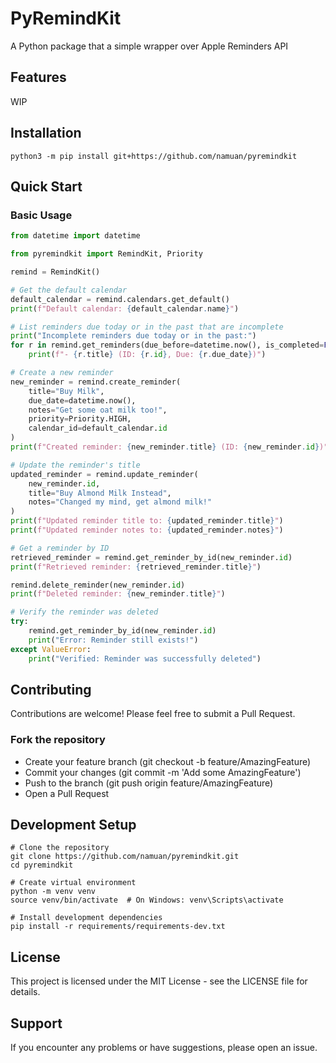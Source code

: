 # PyRemindKit

A Python package that a simple wrapper over Apple Reminders API

## Features

WIP

## Installation

```shell
python3 -m pip install git+https://github.com/namuan/pyremindkit
```

## Quick Start

### Basic Usage

```python
from datetime import datetime

from pyremindkit import RemindKit, Priority

remind = RemindKit()

# Get the default calendar
default_calendar = remind.calendars.get_default()
print(f"Default calendar: {default_calendar.name}")

# List reminders due today or in the past that are incomplete
print("Incomplete reminders due today or in the past:")
for r in remind.get_reminders(due_before=datetime.now(), is_completed=False):
    print(f"- {r.title} (ID: {r.id}, Due: {r.due_date})")

# Create a new reminder
new_reminder = remind.create_reminder(
    title="Buy Milk",
    due_date=datetime.now(),
    notes="Get some oat milk too!",
    priority=Priority.HIGH,
    calendar_id=default_calendar.id
)
print(f"Created reminder: {new_reminder.title} (ID: {new_reminder.id})")

# Update the reminder's title
updated_reminder = remind.update_reminder(
    new_reminder.id,
    title="Buy Almond Milk Instead",
    notes="Changed my mind, get almond milk!"
)
print(f"Updated reminder title to: {updated_reminder.title}")
print(f"Updated reminder notes to: {updated_reminder.notes}")

# Get a reminder by ID
retrieved_reminder = remind.get_reminder_by_id(new_reminder.id)
print(f"Retrieved reminder: {retrieved_reminder.title}")

remind.delete_reminder(new_reminder.id)
print(f"Deleted reminder: {new_reminder.title}")

# Verify the reminder was deleted
try:
    remind.get_reminder_by_id(new_reminder.id)
    print("Error: Reminder still exists!")
except ValueError:
    print("Verified: Reminder was successfully deleted")
```

## Contributing
Contributions are welcome! Please feel free to submit a Pull Request.

### Fork the repository
* Create your feature branch (git checkout -b feature/AmazingFeature)
* Commit your changes (git commit -m 'Add some AmazingFeature')
* Push to the branch (git push origin feature/AmazingFeature)
* Open a Pull Request

## Development Setup

```shell
# Clone the repository
git clone https://github.com/namuan/pyremindkit.git
cd pyremindkit

# Create virtual environment
python -m venv venv
source venv/bin/activate  # On Windows: venv\Scripts\activate

# Install development dependencies
pip install -r requirements/requirements-dev.txt
```

## License
This project is licensed under the MIT License - see the LICENSE file for details.

## Support
If you encounter any problems or have suggestions, please open an issue.

